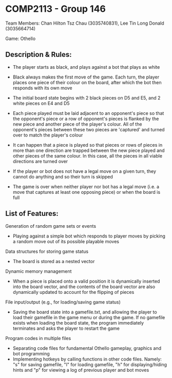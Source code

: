 # COMP2113 - Group 146

Team Members: Chan Hilton Tsz Chau (3035740831), Lee Tin Long Donald (3035664714)

Game: Othello

## Description & Rules:
  - The player starts as black, and plays against a bot that plays as white

  - Black always makes the first move of the game. Each turn, the player places one piece of their colour on the board, after which the bot then responds with its own move

  - The initial board state begins with 2 black pieces on D5 and E5, and 2 white pieces on E4 and D5

  - Each piece played must be laid adjacent to an opponent's piece so that the opponent's piece or a row of opponent's pieces is flanked by the new piece and another piece of the player's colour. All of the opponent's pieces between these two pieces are 'captured' and turned over to match the player's colour

  - It can happen that a piece is played so that pieces or rows of pieces in more than one direction are trapped between the new piece played and other pieces of the same colour. In this case, all the pieces in all viable directions are turned over

  - If the player or bot does not have a legal move on a given turn, they cannot do anything and so their turn is skipped
  
  - The game is over when neither player nor bot has a legal move (i.e. a move that captures at least one opposing piece) or when the board is full
  

## List of Features:

Generation of random game sets or events

  - Playing against a simple bot which responds to player moves by picking a random move out of its possible playable moves
  
Data structures for storing game status

  - The board is stored as a nested vector
  
Dynamic memory management

  - When a piece is placed onto a valid position it is dynamically inserted into the board vector, and the contents of the board vector are also dynamically updated to account for the flipping of pieces

File input/output (e.g., for loading/saving game status)

  - Saving the board state into a gamefile.txt, and allowing the player to load their gamefile in the game menu or during the game. If no gamefile exists when loading the board state, the program immediately terminates and asks the player to restart the game
  
Program codes in multiple files

  - Separating code files for fundamental Othello gameplay, graphics and bot programming
  - Implementing hotkeys by calling functions in other code files. Namely: "s" for saving gamefile, "l" for loading gamefile, "h" for displaying/hiding hints and "p" for viewing a log of previous player and bot moves
